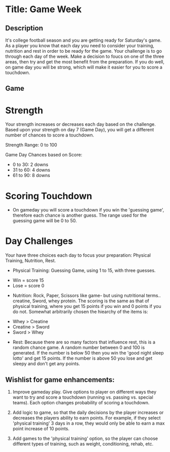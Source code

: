 
# Title: Game Week #

## Description ## 

It's college football season and you are getting ready for Saturday's game. As a player you know that each day you need to consider your training, nutrition and rest in order to be ready for the game. Your challenge is to go through each day of the week. Make a decision to foucs on one of the three areas, then try and get the most benefit from the preparation.  If you do well, on game day you will be strong, which will make it easier for you to score a touchdown. 

## Game ## 

# Strength #

Your strength increases or decreases each day based on the challenge. Based upon your strength on day 7 (Game Day), you will get a different number of chances to score a touchdown. 

Strength Range: 0 to 100

Game Day Chances based on Score: 
- 0 to 30: 2 downs
- 31 to 60: 4 downs
- 61 to 90: 8 downs

# Scoring Touchdown #

- On gameday you will score a touchdown if you win the 'guessing game', therefore each chance is another guess. The range used for the guessing game will be 0 to 50.

# Day Challenges #

Your have three choices each day to focus your preparation:  Physical Training, Nutrition, Rest. 

- Physical Training: Guessing Game, using 1 to 15, with three guesses. 
* Win = score 15
* Lose = score 0

- Nutrition: Rock, Paper, Scissors like game- but using nutritional terms.. creatine, Sword, whey protein. The scoring is the same as that of physical training, where you get 15 points if you win and 0 points if you do not. Somewhat arbitrarily chosen the hiearchy of the items is: 
* Whey > Creatine
* Creatine > Sword
* Sword > Whey

- Rest: Because there are so many factors that influence rest, this is a random chance game. A random number between 0 and 100 is generated. If the number is below 50 then you win the 'good night sleep lotto' and get 15 points. If the number is above 50 you lose and get sleepy and don't get any points. 

## Wishlist for game enhancements: ##

1. Improve gameday play. Give options to player on different ways they want to try and score a touchdown (running vs. passing vs. special teams). Each option changes probability of scoring a touchdown. 

2. Add logic to game, so that the daily decisions by the player increases or decreases the players ability to earn points. For example, if they select 'physical training' 3 days in a row, they would only be able to earn a max point increase of 10 points. 

3. Add games to the 'physical training' option, so the player can choose different types of training, such as weight, conditioning, rehab, etc. 
